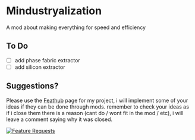 # Mindustryalization
A mod about making everything for speed and efficiency

## To Do
- [ ] add phase fabric extractor
- [ ] add silicon extractor

## Suggestions?
Please use the [Feathub](https://feathub.com/Vortetty/Mindustryalization "Feature Requests") page for my project, i will implement some of your ideas if they can be done through mods. remember to check your ideas as if i close them there is a reason (cant do / wont fit in the mod / etc), i will leave a comment saying why it was closed.

[![Feature Requests](https://feathub.com/Vortetty/Mindustryalization?format=svg)](https://feathub.com/Vortetty/Mindustryalization)

